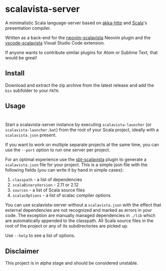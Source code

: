 # scalavista-server

A minimalistic Scala language-server based on [akka-http](https://github.com/akka/akka-http) and 
[Scala](https://github.com/scala/scala)'s presentation compiler. 

Written as a back-end for the [neovim-scalavista](https://github.com/buntec/neovim-scalavista) 
Neovim plugin and the [vscode-scalavista](https://github.com/buntec/vscode-scalavista) 
Visual Studio Code extension.

If anyone wants to contribute similar plugins for Atom or Sublime Text, that would be great!

## Install

Download and extract the zip archive from the latest release and add the `bin` subfolder to your `PATH`.

## Usage
#
Start a scalavista-server instance by executing `scalavista-launcher`
(or `scalavista-launcher.bat`) from the root of your Scala project,
ideally with a `scalavista.json` present.

If you want to work on multiple separate projects at the same time, 
you can use the `--port` option to run one server per project. 

For an optimal experience use the
[sbt-scalavista](https://github.com/buntec/sbt-scalavista) plugin
to generate a `scalavista.json` file for your project.
This is a simple json file with the following fields
(you can write it by hand in simple cases):

1. `classpath` - a list of dependencies
1. `scalaBinaryVersion` - 2.11 or 2.12
1. `sources` - a list of Scala source files
1. `scalacOptions` - a list of scalac compiler options

You can use scalavista-server without a `scalavista.json` with the
effect that external dependencies are not recognized and marked
as errors in your code. The exception are manually managed
dependencies in `./lib` which are automatically appended to the
classpath. All Scala source files in the root of the project or
any of its subdirectories are picked up.

Use `--help` to see a list of options.

## Disclaimer 

This project is in alpha stage and should be considered unstable. 
